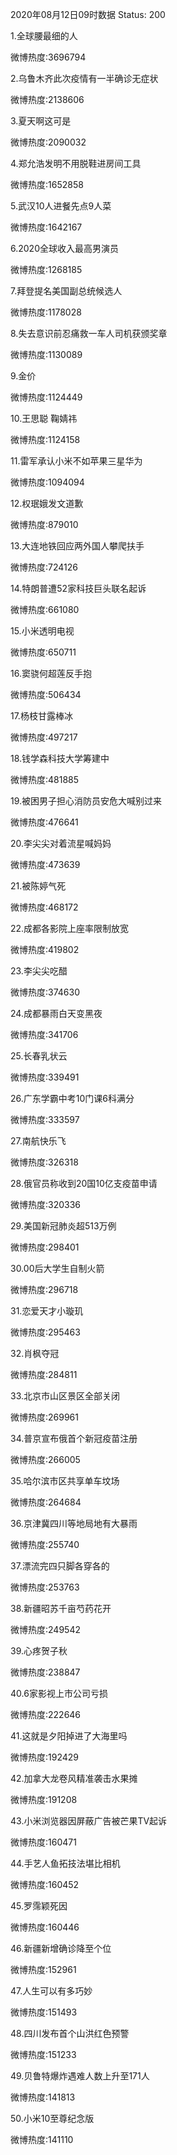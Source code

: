 2020年08月12日09时数据
Status: 200

1.全球腰最细的人

微博热度:3696794

2.乌鲁木齐此次疫情有一半确诊无症状

微博热度:2138606

3.夏天啊这可是

微博热度:2090032

4.郑允浩发明不用脱鞋进房间工具

微博热度:1652858

5.武汉10人进餐先点9人菜

微博热度:1642167

6.2020全球收入最高男演员

微博热度:1268185

7.拜登提名美国副总统候选人

微博热度:1178028

8.失去意识前忍痛救一车人司机获颁奖章

微博热度:1130089

9.金价

微博热度:1124449

10.王思聪 鞠婧祎

微博热度:1124158

11.雷军承认小米不如苹果三星华为

微博热度:1094094

12.权珉娥发文道歉

微博热度:879010

13.大连地铁回应两外国人攀爬扶手

微博热度:724126

14.特朗普遭52家科技巨头联名起诉

微博热度:661080

15.小米透明电视

微博热度:650711

16.窦骁何超莲反手抱

微博热度:506434

17.杨枝甘露棒冰

微博热度:497217

18.钱学森科技大学筹建中

微博热度:481885

19.被困男子担心消防员安危大喊别过来

微博热度:476641

20.李尖尖对着流星喊妈妈

微博热度:473639

21.被陈婷气死

微博热度:468172

22.成都各影院上座率限制放宽

微博热度:419802

23.李尖尖吃醋

微博热度:374630

24.成都暴雨白天变黑夜

微博热度:341706

25.长春乳状云

微博热度:339491

26.广东学霸中考10门课6科满分

微博热度:333597

27.南航快乐飞

微博热度:326318

28.俄官员称收到20国10亿支疫苗申请

微博热度:320336

29.美国新冠肺炎超513万例

微博热度:298401

30.00后大学生自制火箭

微博热度:296718

31.恋爱天才小璇玑

微博热度:295463

32.肖枫夺冠

微博热度:284811

33.北京市山区景区全部关闭

微博热度:269961

34.普京宣布俄首个新冠疫苗注册

微博热度:266005

35.哈尔滨市区共享单车坟场

微博热度:264684

36.京津冀四川等地局地有大暴雨

微博热度:255740

37.漂流完四只脚各穿各的

微博热度:253763

38.新疆昭苏千亩芍药花开

微博热度:249542

39.心疼贺子秋

微博热度:238847

40.6家影视上市公司亏损

微博热度:222646

41.这就是夕阳掉进了大海里吗

微博热度:192429

42.加拿大龙卷风精准袭击水果摊

微博热度:191208

43.小米浏览器因屏蔽广告被芒果TV起诉

微博热度:160471

44.手艺人鱼拓技法堪比相机

微博热度:160452

45.罗霈颖死因

微博热度:160446

46.新疆新增确诊降至个位

微博热度:152961

47.人生可以有多巧妙

微博热度:151493

48.四川发布首个山洪红色预警

微博热度:151233

49.贝鲁特爆炸遇难人数上升至171人

微博热度:141813

50.小米10至尊纪念版

微博热度:141110

